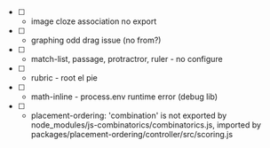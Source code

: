 - [ ] - image cloze association no export
- [ ] - graphing odd drag issue (no from?)
- [ ] - match-list, passage, protractror, ruler - no configure
- [ ] - rubric - root el pie
- [ ] - math-inline - process.env runtime error (debug lib)
- [ ] - placement-ordering: 'combination' is not exported by node_modules/js-combinatorics/combinatorics.js, imported by packages/placement-ordering/controller/src/scoring.js
